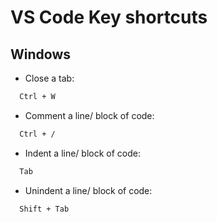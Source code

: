 # VS Code Key shortcuts

## Windows

- Close a tab:

```sh
  Ctrl + W
```

- Comment a line/ block of code:

```sh
  Ctrl + /
```

- Indent a line/ block of code:

```sh
  Tab 
```

- Unindent a line/ block of code:

```sh
  Shift + Tab
```
